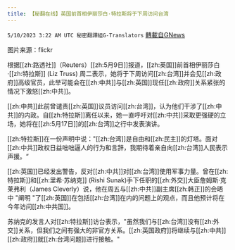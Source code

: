 ```yaml
---
title: 【秘翻在线】英国前首相伊丽莎白·特拉斯将于下周访问台湾
---
```

`5/10/2023 3:22 AM UTC 秘密翻譯組G-Translators` [轉載自GNews](https://gnews.org/articles/1288049)

         

图片来源：flickr

根据[[zh:路透社]]（Reuters）[[zh:5月9日]]报道，[[zh:英国]]前首相伊丽莎白·[[zh:特拉斯]] (Liz Truss) 周二表示，她将于下周访问[[zh:台湾]]并会见[[zh:政府]]高级官员，此举可能会在[[zh:中共]]与[[zh:英国]]现任[[zh:政府]]关系紧张的情况下激怒[[zh:中共]]。

[[zh:中共]]此前曾谴责[[zh:英国]]议员访问[[zh:台湾]]，认为他们干涉了[[zh:中共]]的内政。自[[zh:特拉斯]]离任以来，她一直呼吁对[[zh:中共]]采取更强硬的立场，她将在[[zh:5月17日]]的[[zh:台湾]]之行中发表演讲。

[[zh:特拉斯]]在一份声明中说："[[zh:台湾]]是自由和[[zh:民主]]的灯塔。面对[[zh:中共]]政权日益咄咄逼人的行为和言辞，我期待着亲自向[[zh:台湾]]人民表示声援。“

[[zh:英国]]已经发出警告，反对[[zh:中共]]对[[zh:台湾]]使用军事力量。曾在[[zh:特拉斯]]和[[zh:里希·苏纳克]] (Rishi Sunak)手下任职的[[zh:外交]]大臣詹姆斯·克莱弗利（James Cleverly）说，他在周五与[[zh:中共]]副主席[[zh:韩正]]的会晤中 "阐明 "了[[zh:英国]]在包括[[zh:台湾]]在内的问题上的观点，而且他预计将在今年访问[[zh:中共国]]。

苏纳克的发言人对[[zh:特拉斯]]访台表示，"虽然我们与[[zh:台湾]]没有[[zh:外交]]关系，但我们之间有强大的非官方关系。[[zh:英国政府]]将继续与[[zh:中共]][[zh:政府]]就[[zh:台湾问题]]进行接触。"
